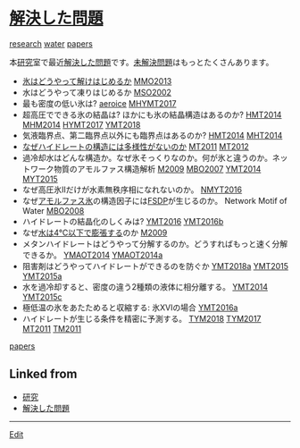 ---
---
# [解決した問題](/解決した問題)

[research](/research) [water](/water) [papers](/papers) 

本[研究](/研究)室で最近[解決した問題](/解決した問題)です。[未解決問題](/未解決問題)はもっとたくさんあります。




* [氷はどうやって解けはじめるか](/氷はどうやって解けはじめるか) [MMO2013](/MMO2013)
* 水はどうやって凍りはじめるか [MSO2002](/MSO2002)
* 最も密度の低い氷は? 	[aeroice](/aeroice) [MHYMT2017](/MHYMT2017)
* 超高圧でできる氷の結晶は? ほかにも氷の結晶構造はあるのか? [HMT2014](/HMT2014) [MHM2014](/MHM2014) [HYMT2017](/HYMT2017) [YMT2018](/YMT2018)
* 気液臨界点、第二臨界点以外にも臨界点はあるのか? 		[HMT2014](/HMT2014) [MHT2014](/MHT2014)
* [なぜハイドレートの構造には多様性がないのか](/なぜハイドレートの構造には多様性がないのか) [MT2011](/MT2011) [MT2012](/MT2012)
* 過冷却水はどんな構造か。なぜ氷そっくりなのか。何が氷と違うのか。ネットワーク物質のアモルファス構造解析 [M2009](/M2009) [MBO2007](/MBO2007) [YMT2014](/YMT2014) [MYT2015](/MYT2015)
* なぜ高圧氷IIだけが水素無秩序相になれないのか。 [NMYT2016](/NMYT2016)
* なぜ[アモルファス氷](/アモルファス氷)の構造因子には[FSDP](/FSDP)が生じるのか。	Network Motif of Water [MBO2008](/MBO2008)
* ハイドレートの結晶化のしくみは?	[YMT2016](/YMT2016) [YMT2016b](/YMT2016b)
* なぜ[水は4℃以下で膨張する](/水は4℃以下で膨張する)のか [M2009](/M2009)
* メタンハイドレートはどうやって分解するのか。どうすればもっと速く分解できるか。	[YMAOT2014](/YMAOT2014) [YMAOT2014a](/YMAOT2014a)
* 阻害剤はどうやってハイドレートができるのを防ぐか [YMT2018a](/YMT2018a) [YMT2015](/YMT2015) [YMT2015a](/YMT2015a)
* 水を過冷却すると、密度の違う2種類の液体に相分離する。 [YMT2014](/YMT2014) [YMT2015c](/YMT2015c)
* 極低温の氷をあたためると収縮する: 氷XVIの場合 [YMT2016a](/YMT2016a)
* ハイドレートが生じる条件を精密に予測する。 [TYM2018](/TYM2018) [TYM2017](/TYM2017) [MT2011](/MT2011) [TM2011](/TM2011)



[papers](/papers) 


## Linked from

* [研究](研究.md)
* [解決した問題](解決した問題.md)


----
[Edit](https://github.com/vitroid/vitroid.github.io/edit/master/MD/解決した問題.md)
